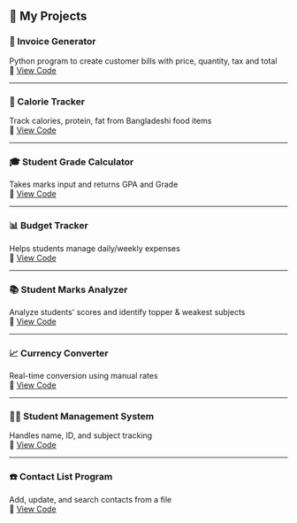 
## 🚀 My Projects

### 🧾 Invoice Generator  
Python program to create customer bills with price, quantity, tax and total  
🔗 [View Code](https://github.com/tanisha930/My-work/blob/main/invoice_generator.py)

---

### 🥗 Calorie Tracker  
Track calories, protein, fat from Bangladeshi food items  
🔗 [View Code](https://github.com/tanisha930/My-work/blob/main/calorie_tracker.py)

---

### 🎓 Student Grade Calculator  
Takes marks input and returns GPA and Grade  
🔗 [View Code](https://github.com/tanisha930/My-work/blob/main/student_grade_calculator.py)

---

### 📊 Budget Tracker  
Helps students manage daily/weekly expenses  
🔗 [View Code](https://github.com/tanisha930/My-work/blob/main/Budget_tracker.py)

---

### 📚 Student Marks Analyzer  
Analyze students' scores and identify topper & weakest subjects  
🔗 [View Code](https://github.com/tanisha930/My-work/blob/main/student_marks_analyzer.py)

---

### 📈 Currency Converter  
Real-time conversion using manual rates  
🔗 [View Code](https://github.com/tanisha930/My-work/blob/main/currency_converter.py)

---

### 🧑‍🎓 Student Management System  
Handles name, ID, and subject tracking  
🔗 [View Code](https://github.com/tanisha930/My-work/blob/main/student_management.py)

---

### ☎️ Contact List Program  
Add, update, and search contacts from a file  
🔗 [View Code](https://github.com/tanisha930/My-work/blob/main/contact_list.py)